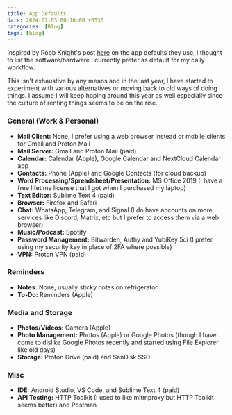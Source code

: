 ```yaml
---
title: App Defaults
date: 2024-01-03 00:16:00 +0530
categories: [Blog]
tags: [blog]
---
```


Inspired by Robb Knight's post [here](https://rknight.me/blog/app-defaults/) on the app defaults they use, I thought to list the software/hardware I currently prefer as default for my daily workflow.

This isn't exhaustive by any means and in the last year, I have started to experiment with various alternatives or moving back to old ways of doing things. I assume I will keep hoping around this year as well especially since the culture of renting things seems to be on the rise.

### General (Work & Personal)

- **Mail Client:** None, I prefer using a web browser instead or mobile clients for Gmail and Proton Mail
- **Mail Server:** Gmail and Proton Mail (paid)
- **Calendar:** Calendar (Apple), Google Calendar and NextCloud Calendar app
- **Contacts:** Phone (Apple) and Google Contacts (for cloud backup)
- **Word Processing/Spreadsheet/Presentation:** MS Office 2019 (I have a free lifetime license that I got when I purchased my laptop)
- **Text Editor:** Sublime Text 4 (paid)
- **Browser:** Firefox and Safari
- **Chat:** WhatsApp, Telegram, and Signal (I do have accounts on more services like Discord, Matrix, etc but I prefer to access them via a web browser)
- **Music/Podcast:** Spotify
- **Password Management:** Bitwarden, Authy and YubiKey 5ci (I prefer using my security key in place of 2FA where possible)
- **VPN:** Proton VPN (paid)

### Reminders

- **Notes:** None, usually sticky notes on refrigerator
- **To-Do:** Reminders (Apple)

### Media and Storage

- **Photos/Videos:** Camera (Apple)
- **Photo Management:** Photos (Apple) or Google Photos (though I have come to dislike Google Photos recently and started using File Explorer like old days)
- **Storage:** Proton Drive (paid) and SanDisk SSD

### Misc

- **IDE:** Android Studio, VS Code, and Sublime Text 4 (paid)
- **API Testing:** HTTP Toolkit (I used to like mitmproxy but HTTP Toolkit seems better) and Postman
